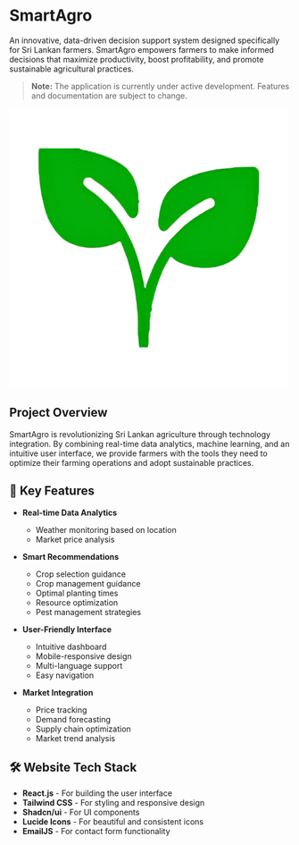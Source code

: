 # SmartAgro

An innovative, data-driven decision support system designed specifically for Sri Lankan farmers. SmartAgro empowers farmers to make informed decisions that maximize productivity, boost profitability, and promote sustainable agricultural practices.

> **Note:** The application is currently under active development. Features and documentation are subject to change.

![SmartAgro Logo](public/Logo.png)

## Project Overview

SmartAgro is revolutionizing Sri Lankan agriculture through technology integration. By combining real-time data analytics, machine learning, and an intuitive user interface, we provide farmers with the tools they need to optimize their farming operations and adopt sustainable practices.

## 🌟 Key Features

- **Real-time Data Analytics**
  - Weather monitoring based on location
  - Market price analysis

- **Smart Recommendations**
  - Crop selection guidance
  - Crop management guidance
  - Optimal planting times
  - Resource optimization
  - Pest management strategies

- **User-Friendly Interface**
  - Intuitive dashboard
  - Mobile-responsive design
  - Multi-language support
  - Easy navigation

- **Market Integration**
  - Price tracking
  - Demand forecasting
  - Supply chain optimization
  - Market trend analysis

## 🛠️ Website Tech Stack

- **React.js** - For building the user interface
- **Tailwind CSS** - For styling and responsive design
- **Shadcn/ui** - For UI components
- **Lucide Icons** - For beautiful and consistent icons
- **EmailJS** - For contact form functionality
